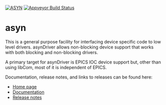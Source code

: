 [![ASYN](https://github.com/epics-modules/asyn/actions/workflows/ci-scripts.yml/badge.svg)](https://github.com/epics-modules/asyn/actions/workflows/ci-scripts.yml)
[![Appveyor Build Status](https://ci.appveyor.com/api/projects/status/github/epics-modules/asyn?branch=master&svg=true)](https://ci.appveyor.com/project/MarkRivers/asyn)

asyn
====
This is a general purpose facility for interfacing device specific
code to low level drivers. asynDriver allows non-blocking device support that works
with both blocking and non-blocking drivers.

A primary target for asynDriver is EPICS IOC device support but, other than using
libCom, most of it is independent of EPICS.

Documentation, release notes, and links to releases can be found here:
* [Home page](https://epics-modules.github.io/master/asyn)
* [Documentation](https://htmlpreview.github.io/?https://github.com/epics-modules/asyn/blob/master/documentation/asynDriver.html)
* [Release notes](https://htmlpreview.github.io/?https://github.com/epics-modules/asyn/blob/master/documentation/RELEASE_NOTES.html)
